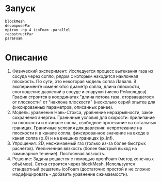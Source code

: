 # Запуск

```
blockMesh
decomposePar
mpirun -np 4 icoFoam -parallel
recostructPar
paraFoam
```

# Описание


1) Физический эксперимент:
   Исследуется процесс вытекания газа из сосуда через сопло, рядом с которым находится наклонная плоскость. По сути, это некоторая модель сопла Лаваля. В эксперименте изменяются диаметр сопла, длина плоскости, соотношение давлений в сосуде и снаружи (число Рейнольдса). График строится в координатах "длина потока газа, оторвавшегося от плоскости" от "наклона плоскости" (несколько серий опытов для фиксированных параметров, описанных ранее).
2) Модель:
   уравнение Навь-Стокса, уравнение неразрывности, закон сохранения энергии. Граничные условия для скорости: прилипание на плоскости и в канале сопла, свободное протекание на остальных границах. Граничные условия для давления: непротекание на плоскости и в канале сопла, фиксированное значение на входе в канал сопла (p_0) и на внешних границах (p_inf).
3) Упрощения:
   2D, несжимаемый газ (только из-за более быстрых расчётов). Увеличенная вязкость (более быстрый выход на ламинарное течение). Постоянная вязкость.
4) Решение:
   Задача решается с помощью openFoam (метод конечных объёмов). Сетка строится через blockMesh. Используется стандартный решатель icoFoam (достаточно простой и не сложно модифицировать - добавить уравнение сжимаемости).
